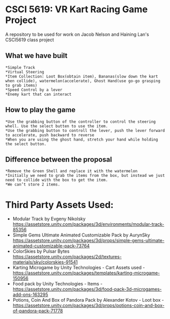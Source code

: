 # CSCI 5619: VR Kart Racing Game Project
A repository to be used for work on Jacob Nelson and Haining Lan's CSCI5619 class project

## What we have built
    *Simple Track
    *Virtual Steering
    *Item Collection: Loot Box(obtain item), Bananas(slow down the kart when collide), watermelon(accelerate), Ghost Hand(use go-go grasping to grab items)
    *Speed Control by a lever
    *Enemy kart that can interact


## How to play the game
    *Use the grabbing button of the controller to control the steering whell. Use the select butten to use the item.
    *Use the grabbing button to controll the lever, push the lever forward to accelerate, push backward to reverse
    *When you are using the ghost hand, stretch your hand while holding the select button.

## Difference between the proposal
    *Remove the Green Shell and replace it with the watermelon
    *Initially we need to grab the items from the box, but instead we just need to collide with the box to get the item.
    *We can’t store 2 items.



# Third Party Assets Used:
- Modular Track by Evgeny Nikolsky https://assetstore.unity.com/packages/3d/environments/modular-track-85356
- Simple Gems Ultimate Animated Customizable Pack by AurynSky https://assetstore.unity.com/packages/3d/props/simple-gems-ultimate-animated-customizable-pack-73764
- ColorSkies by Pulsar Bytes https://assetstore.unity.com/packages/2d/textures-materials/sky/colorskies-91541
- Karting Microgame by Unity Technologies - Cart Assets used - https://assetstore.unity.com/packages/templates/karting-microgame-150956
- Food pack by Unity Technologies - Items - https://assetstore.unity.com/packages/3d/food-pack-3d-microgames-add-ons-163295
- Potions, Coin And Box of Pandora Pack by Alexander Kotov - Loot box - https://assetstore.unity.com/packages/3d/props/potions-coin-and-box-of-pandora-pack-71778


